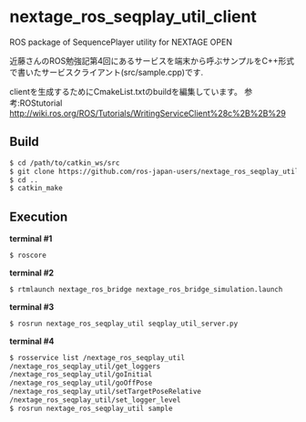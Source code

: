 nextage_ros_seqplay_util_client
========================

ROS package of SequencePlayer utility for NEXTAGE OPEN

近藤さんのROS勉強記第4回にあるサービスを端末から呼ぶサンプルをC++形式で書いたサービスクライアント(src/sample.cpp)です.

clientを生成するためにCmakeList.txtのbuildを編集しています。
参考:ROStutorial http://wiki.ros.org/ROS/Tutorials/WritingServiceClient%28c%2B%2B%29

Build
-----

~~~ sh
$ cd /path/to/catkin_ws/src
$ git clone https://github.com/ros-japan-users/nextage_ros_seqplay_util_client.git
$ cd ..
$ catkin_make
~~~


Execution
---------
**terminal #1**
~~~sh
$ roscore
~~~

**terminal #2**
~~~sh
$ rtmlaunch nextage_ros_bridge nextage_ros_bridge_simulation.launch
~~~

**terminal #3**
~~~sh
$ rosrun nextage_ros_seqplay_util seqplay_util_server.py
~~~

**terminal #4**
~~~sh
$ rosservice list /nextage_ros_seqplay_util
/nextage_ros_seqplay_util/get_loggers
/nextage_ros_seqplay_util/goInitial
/nextage_ros_seqplay_util/goOffPose
/nextage_ros_seqplay_util/setTargetPoseRelative
/nextage_ros_seqplay_util/set_logger_level
$ rosrun nextage_ros_seqplay_util sample
~~~
